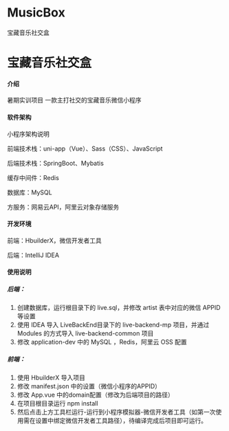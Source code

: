 # MusicBox
宝藏音乐社交盒
# 宝藏音乐社交盒

#### 介绍

暑期实训项目 一款主打社交的宝藏音乐微信小程序

#### 软件架构

小程序架构说明

前端技术栈：uni-app（Vue）、Sass（CSS）、JavaScript

后端技术栈：SpringBoot、Mybatis

缓存中间件：Redis

数据库：MySQL

方服务：网易云API，阿里云对象存储服务


#### 开发环境

前端：HbuilderX，微信开发者工具

后端：IntelliJ IDEA


#### 使用说明

##### 后端：

1. 创建数据库，运行根目录下的 live.sql，并修改 artist 表中对应的微信 APPID 等设置
2. 使用 IDEA 导入 LiveBackEnd目录下的 live-backend-mp 项目，并通过 Modules 的方式导入 live-backend-common 项目
3. 修改 application-dev 中的 MySQL ，Redis，阿里云 OSS 配置

##### 前端：

1. 使用 HbuilderX 导入项目
2. 修改 manifest.json 中的设置（微信小程序的APPID）
3. 修改 App.vue 中的domain配置（修改为后端项目的路径）
4. 在项目根目录运行 npm install
5. 然后点击上方工具栏运行-运行到小程序模拟器-微信开发者工具（如第一次使用需在设置中绑定微信开发者工具路径），待编译完成后项目即可运行。
